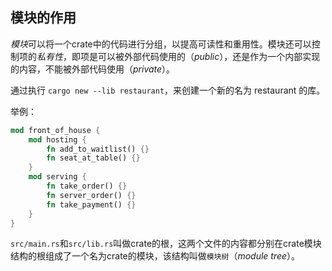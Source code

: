 ## 模块的作用
*模块*可以将一个crate中的代码进行分组，以提高可读性和重用性。模块还可以控制项的*私有性*，即项是可以被外部代码使用的（*public*），还是作为一个内部实现的内容，不能被外部代码使用（*private*）。

通过执行 `cargo new --lib restaurant`，来创建一个新的名为 restaurant 的库。

举例：
```rust
mod front_of_house {
    mod hosting {
        fn add_to_waitlist() {}
        fn seat_at_table() {}
    }
    mod serving {
        fn take_order() {}
        fn server_order() {}
        fn take_payment() {}
    }
}
```
`src/main.rs`和`src/lib.rs`叫做crate的根，这两个文件的内容都分别在crate模块结构的根组成了一个名为crate的模块，该结构叫做`模块树`（*module tree*）。